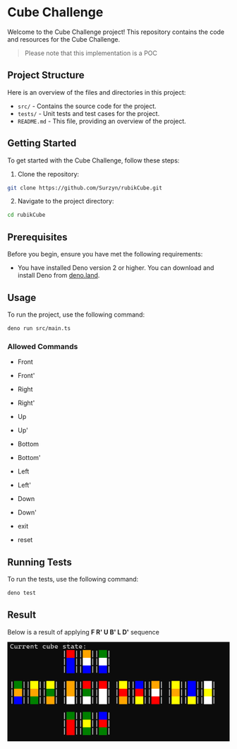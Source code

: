 # Cube Challenge

Welcome to the Cube Challenge project! This repository contains the code and resources for the Cube Challenge.

> Please note that this implementation is a POC

## Project Structure

Here is an overview of the files and directories in this project:

- `src/` - Contains the source code for the project.
- `tests/` - Unit tests and test cases for the project.
- `README.md` - This file, providing an overview of the project.

## Getting Started

To get started with the Cube Challenge, follow these steps:

1. Clone the repository:

```sh
git clone https://github.com/Surzyn/rubikCube.git
```

2. Navigate to the project directory:

```sh
cd rubikCube
```

## Prerequisites

Before you begin, ensure you have met the following requirements:

- You have installed Deno version 2 or higher. You can download and install Deno from [deno.land](https://deno.land/).

## Usage

To run the project, use the following command:

```sh
deno run src/main.ts
```

### Allowed Commands

- Front
- Front'
- Right
- Right'
- Up
- Up'
- Bottom
- Bottom'
- Left
- Left'
- Down
- Down'

- exit
- reset

## Running Tests

To run the tests, use the following command:

```sh
deno test
```

## Result

Below is a result of applying **F R' U B' L D'** sequence

![image](./docs/Cube%20challange%20-%20solution.png)

